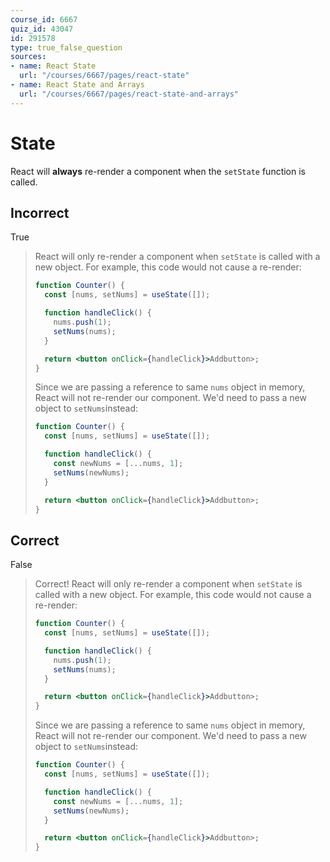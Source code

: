 ```yaml
---
course_id: 6667
quiz_id: 43047
id: 291578
type: true_false_question
sources:
- name: React State
  url: "/courses/6667/pages/react-state"
- name: React State and Arrays
  url: "/courses/6667/pages/react-state-and-arrays"
---
```


# State

React will **always** re-render a component when the `setState` function is
called.

## Incorrect

True

> React will only re-render a component when `setState` is called with a new
> object. For example, this code would not cause a re-render:
> 
> ```jsx
> function Counter() {
>   const [nums, setNums] = useState([]);
> 
>   function handleClick() {
>     nums.push(1);
>     setNums(nums);
>   }
> 
>   return <button onClick={handleClick}>Addbutton>;
> }
> ```
> 
> Since we are passing a reference to same `nums` object in memory, React will not
> re-render our component. We'd need to pass a new object to `setNums`instead:
> 
> ```jsx
> function Counter() {
>   const [nums, setNums] = useState([]);
> 
>   function handleClick() {
>     const newNums = [...nums, 1];
>     setNums(newNums);
>   }
> 
>   return <button onClick={handleClick}>Addbutton>;
> }
> ```

## Correct

False

> Correct! React will only re-render a component when `setState` is called with a
> new object. For example, this code would not cause a re-render:
> 
> ```jsx
> function Counter() {
>   const [nums, setNums] = useState([]);
> 
>   function handleClick() {
>     nums.push(1);
>     setNums(nums);
>   }
> 
>   return <button onClick={handleClick}>Addbutton>;
> }
> ```
> 
> Since we are passing a reference to same `nums` object in memory, React will not
> re-render our component. We'd need to pass a new object to `setNums`instead:
> 
> ```jsx
> function Counter() {
>   const [nums, setNums] = useState([]);
> 
>   function handleClick() {
>     const newNums = [...nums, 1];
>     setNums(newNums);
>   }
> 
>   return <button onClick={handleClick}>Addbutton>;
> }
> ```
